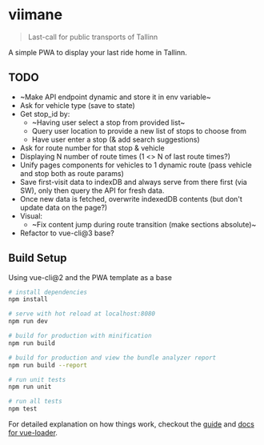 # viimane

> Last-call for public transports of Tallinn

A simple PWA to display your last ride home in Tallinn.

## TODO
- ~Make API endpoint dynamic and store it in env variable~
- Ask for vehicle type (save to state)
- Get stop_id by:
  - ~Having user select a stop from provided list~
  - Query user location to provide a new list of stops to choose from
  - Have user enter a stop (& add search suggestions)
- Ask for route number for that stop & vehicle
- Displaying N number of route times (1 <> N of last route times?)
- Unify pages components for vehicles to 1 dynamic route (pass vehicle and stop both as route params)
- Save first-visit data to indexDB and always serve from there first (via SW), only then query the API for fresh data.
- Once new data is fetched, overwrite indexedDB contents (but don't update data on the page?)
- Visual:
  - ~Fix content jump during route transition (make sections absolute)~
- Refactor to vue-cli@3 base?


## Build Setup

Using vue-cli@2 and the PWA template as a base

``` bash
# install dependencies
npm install

# serve with hot reload at localhost:8080
npm run dev

# build for production with minification
npm run build

# build for production and view the bundle analyzer report
npm run build --report

# run unit tests
npm run unit

# run all tests
npm test
```

For detailed explanation on how things work, checkout the [guide](http://vuejs-templates.github.io/webpack/) and [docs for vue-loader](http://vuejs.github.io/vue-loader).
